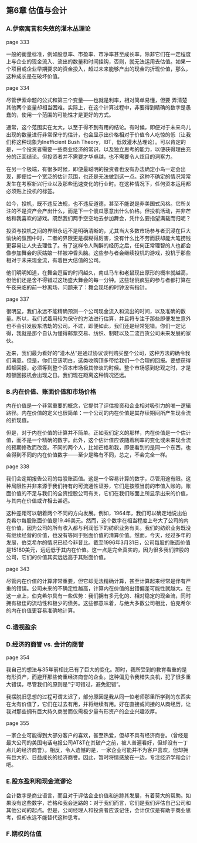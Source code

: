 ## 第6章 估值与会计

### A.伊索寓言和失效的灌木丛理论

page 333

一般的衡量标准，例如股息率、市盈率、市净率甚至成长率，除非它们在一定程度上与企业的现金流入、流出的数量和时间挂钩，否则，就无法运用去估值。如果一个项目或企业早期要求的资金投入，超过未来能够产出的现金的折现价值，那么，这种成长是在破坏价值。

page 334

尽管伊索命题的公式和第三个变量——也就是利率，相对简单易懂，但要 弄清楚其他两个变量却相当困难。实际上，在这个计算过程中，非要得到精确的数字是愚蠢的，使用一个范围的可能性才是更好的方式。

通常，这个范围实在太大，以至于得不到有用的结论。有时候，即便对于未来鸟儿出现的数量进行非常保守的估计，也会显示出价格相对于价值令人吃惊的低（让我们称这种现象为Inefficient Bush Theory，IBT，低效灌木丛理论）。可以肯定的是，一个投资者需要一些商业经济的常识，以及独立思考的能力，以便获得理由充分的正面结论。但投资者并不需要才华卓越，也不需要令人炫目的洞察力。

在另一个极端，有很多时候，即便最聪明的投资者也没有办法确定小鸟一定会出现，即便给一个宽泛的估计范围，也还是无法做到这一点。这种不确定的情况常常发生在考察新兴行业以及那些迅速变化的行业时。在这种情况下，任何资本运用都必须贴上投机的标签。

如今，投机，既不违反法规，也不违反道德，甚至不能说是非美国式风格。它所关注的不是资产会产出什么，而是下一个傻瓜愿意出什么价格。但投机活动，并非芒格和我喜欢的游戏。既然我们两手空空地去参加舞会，凭什么要指望满载而归呢？

投资与投机之间的界限永远不是明确清晰的，尤其当大多数市场参与者沉浸在巨大愉快的氛围中时，二者的界限更是模糊得厉害，没有什么比不劳而获却能大笔捞钱更容易让人失去理性了。有了这样令人陶醉的经历之后，任何正常理智的人也都会像参加舞会的灰姑娘一样被冲昏头脑。这些参与者会继续投机的游戏，投机于那些相对于未来现金流，有着巨大估值的公司。

他们明明知道，在舞会逗留的时间越久，南瓜马车和老鼠现出原形的概率就越高，但他们还是舍不得错过这场盛大舞会的每一分钟。这些轻佻疯狂的参与者都打算在午夜来临的前一秒离场，问题来了：舞会现场的时钟没有指针。

page 337

很明显，我们永远不能精确预测一个公司现金流入和流出的时间，以及准确的数量。所以，我们试着用较为保守的方法进行估算，并且将专注于那些即便发生意外也不会引发股东浩劫的公司。不过，即便如此，我们还是经常犯错。你们一定记得，我就是那个自认为懂得邮票交易、纺织、制鞋以及二流百货公司未来发展的家伙。

近来，我们最为看好的“灌木丛”是通过协议谈判购买整个公司，这种方法的确令我们满意。但是，你们应该明白，这类收购顶多带给我们一个合理的回报。要想获得超额回报，必须等到整个资本市场极其惨淡的时候。整个市场感到悲观之时，才是超额回报机会出现之日。我们现在距离这种情况还远。

### B.内在价值、账面价值和市场价格

内在价值是一个非常重要的概念，它提供了评估投资和企业相对吸引力的唯一逻辑路径。内在价值的定义也很简单：一个公司的内在价值是其存续期间所产生现金流的折现值。

但是，对于内在价值的计算并不简单。正如我们定义的那样，内在价值是一个估计值，而不是一个精确的数字。此外，这个估计值应该随着利率的变化或未来现金流的预期修改而改变。不同的两个人，比如芒格和我，即便看到的是同一个东西，也会得到不同的内在价值数字——至少是略有不同，总之，不会完全一样。

page 338

我们会定期报告公司的每股账面值。这是一个容易计算的数字，尽管用途有限。这种局限性并非来源于我们持有的可流通性证券，它们是按照当前的市值入账的。账面价值的不足与我们的全资控股公司有关，它们在我们账面上所显示出来的价值，与其内在价值或许相去甚远。

这种差距可以朝着两个不同的方向发展。例如，1964年，我们可以确定地说出伯克希尔每股账面价值是19.46美元。然而，这个数字在相当程度上夸大了公司的内在价值，因为公司的所有收入都与利润低下的纺织业务有关。我们的纺织业务既没有继续经营的价值，也没有等同于账面价值的清算价值。然而，今天，经过多年的发展，伯克希尔的情况已经今非昔比。截至1996年3月31日，公司每股的账面价值是15180美元，远远低于其内在价值。这一点是完全真实的，因为很多我们控股的公司，它们的价值其实远远高于其账面价值。

page 343

尽管内在价值的计算非常重要，但它却无法精确计算，甚至计算起来经常是伴有严重的错误。公司未来的不确定性越高，计算内在价值的出错偏差可能性就越大。在这一点上，伯克希尔具有一些优势：我们拥有多元化的、相对稳定的现金流，同时拥有极佳的流动性和极少的债务。这些都意味着，与绝大多数公司相比，伯克希尔的内在价值更容易准确地计算。

### C.透视盈余

### D.经济的商誉 vs. 会计的商誉

page 354

我自己的想法与35年前相比已有了巨大的变化。那时，我所受到的教育看重的是有形资产，而避开那些倚重经济商誉的企业。这种偏见令我错失良机，犯了很多重大错误，尽管我们的原则是“宁可错过，避免犯错”。

我摆脱旧思想的过程可谓太迟了，部分原因是我从同一位老师那里所学到的东西实在太有价值了，它们在过去有用，并将继续有用。好在直接或间接的从商经历，让我对那些拥有巨大持久商誉而仅需极少量有形资产的企业兴趣浓厚。

page 355

一家企业可能得到大部分客户的喜欢，甚至热爱，但却不具有经济商誉。（曾经是最大公司的美国电话电报公司AT&T在其破产之前，被人普遍看好，但却没有一丁点儿的经济商誉）。相反，令人遗憾的是，一家企业可能并不为客户喜欢，但却拥有巨大的、日益成长的经济商誉。因此，暂时将情感放在一边，专注经济学和会计吧。

### E.股东盈利和现金流谬论

会计数字是商业语言，而且对于评估企业价值和追踪其发展，有着莫大的帮助。如果没有这些数字，芒格和我会迷路的：对于我们而言，它们是我们评估自己公司和其他公司的起点。但是，公司经理人和投资者应该记住，会计仅仅是有助于商业思考，但却永远不能替代这种思考。

### F.期权的估值
